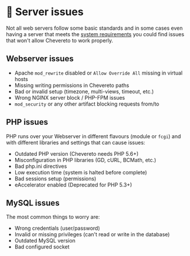# 🤖 Server issues

Not all web servers follow some basic standards and in some cases even having a server that meets the [system requirements](../system/requirements.md) you could find issues that won't allow Chevereto to work properly.

## Webserver issues

- Apache `mod_rewrite` disabled or `Allow Override All` missing in virtual hosts
- Missing writing permissions in Chevereto paths
- Bad or invalid setup (timezone, multi-views, timeout, etc.)
- Wrong NGINX server block / PHP-FPM issues
- `mod_security` or any other artifact blocking requests from/to

## PHP issues

PHP runs over your Webserver in different flavours (module or `fcgi`) and with different libraries and settings that can cause issues:

- Outdated PHP version (Chevereto needs PHP 5.6+)
- Misconfiguration in PHP libraries (GD, cURL, BCMath, etc.)
- Bad php.ini directives
- Low execution time (system is halted before complete)
- Bad sessions setup (permissions)
- eAccelerator enabled (Deprecated for PHP 5.3+)

## MySQL issues

The most common things to worry are:

- Wrong credentials (user/password)
- Invalid or missing privileges (can't read or write in the database)
- Outdated MySQL version
- Bad configured socket
